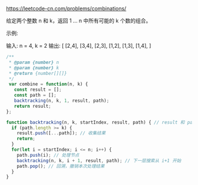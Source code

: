 https://leetcode-cn.com/problems/combinations/

给定两个整数 n 和 k，返回 1 ... n 中所有可能的 k 个数的组合。

示例:

输入: n = 4, k = 2
输出:
[
  [2,4],
  [3,4],
  [2,3],
  [1,2],
  [1,3],
  [1,4],
]


```js
/**
 * @param {number} n
 * @param {number} k
 * @return {number[][]}
 */
 var combine = function(n, k) {
   const result = [];
   const path = [];
   backtracking(n, k, 1, result, path);
   return result;
};

function backtracking(n, k, startIndex, result, path) { // result 和 path 也可以使用全局变量保存
  if (path.length >= k) {
    result.push([...path]); // 收集结果 
    return;
  }
  for(let i = startIndex; i <= n; i++) {
    path.push(i); // 处理节点
    backtracking(n, k, i + 1, result, path); // 下一层搜索从 i+1 开始
    path.pop(); // 回溯，撤销本次处理结果
  }
}
```
